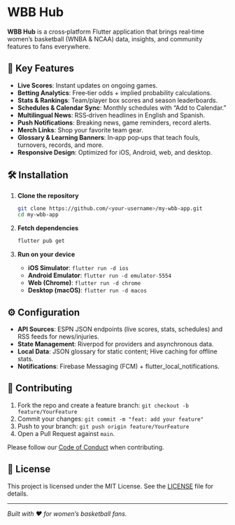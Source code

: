 # WBB Hub 

**WBB Hub** is a cross‑platform Flutter application that brings real‑time women’s basketball (WNBA & NCAA) data, insights, and community features to fans everywhere.

## 🚀 Key Features

* **Live Scores**: Instant updates on ongoing games.
* **Betting Analytics**: Free‑tier odds + implied probability calculations.
* **Stats & Rankings**: Team/player box scores and season leaderboards.
* **Schedules & Calendar Sync**: Monthly schedules with “Add to Calendar.”
* **Multilingual News**: RSS‑driven headlines in English and Spanish.
* **Push Notifications**: Breaking news, game reminders, record alerts.
* **Merch Links**: Shop your favorite team gear.
* **Glossary & Learning Banners**: In‑app pop‑ups that teach fouls, turnovers, records, and more.
* **Responsive Design**: Optimized for iOS, Android, web, and desktop.

## 🛠 Installation

1. **Clone the repository**

   ```bash
   git clone https://github.com/<your-username>/my-wbb-app.git
   cd my-wbb-app
   ```
2. **Fetch dependencies**

   ```bash
   flutter pub get
   ```
3. **Run on your device**

   * **iOS Simulator**: `flutter run -d ios`
   * **Android Emulator**: `flutter run -d emulator-5554`
   * **Web (Chrome)**: `flutter run -d chrome`
   * **Desktop (macOS)**: `flutter run -d macos`

## ⚙️ Configuration

* **API Sources**: ESPN JSON endpoints (live scores, stats, schedules) and RSS feeds for news/injuries.
* **State Management**: Riverpod for providers and asynchronous data.
* **Local Data**: JSON glossary for static content; Hive caching for offline stats.
* **Notifications**: Firebase Messaging (FCM) + flutter\_local\_notifications.

## 🤝 Contributing

1. Fork the repo and create a feature branch: `git checkout -b feature/YourFeature`
2. Commit your changes: `git commit -m "feat: add your feature"`
3. Push to your branch: `git push origin feature/YourFeature`
4. Open a Pull Request against `main`.

Please follow our [Code of Conduct](CODE_OF_CONDUCT.md) when contributing.

## 📄 License

This project is licensed under the MIT License. See the [LICENSE](LICENSE) file for details.

---

*Built with ❤️ for women’s basketball fans.*
